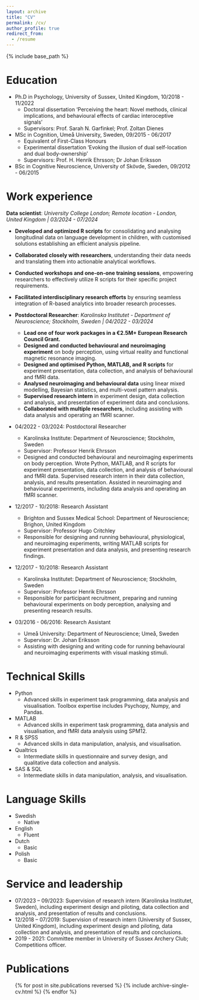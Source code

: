 ```yaml
---
layout: archive
title: "CV"
permalink: /cv/
author_profile: true
redirect_from:
  - /resume
---
```


{% include base_path %}

Education
======
* Ph.D in Psychology, University of Sussex, United Kingdom, 10/2018 - 11/2022
  * Doctoral dissertation ‘Perceiving the heart: Novel methods, clinical implications, and behavioural effects of cardiac interoceptive signals’
  * Supervisors: Prof. Sarah N. Garfinkel; Prof. Zoltan Dienes
* MSc in Cognition, Umeå University, Sweden, 09/2015 - 06/2017
  * Equivalent of First-Class Honours
  * Experimental dissertation ‘Evoking the illusion of dual self-location and dual body-ownership’
  * Supervisors: Prof. H. Henrik Ehrsson; Dr Johan Eriksson
* BSc in Cognitive Neuroscience, University of Skövde, Sweden, 09/2012 - 06/2015

Work experience
======
<b>Data scientist</b>: <i>University College London; Remote location - London, United Kingdom | 03/2024 - 07/2024</i>
  * <b>Developed and optimized R scripts</b> for consolidating and analysing longitudinal data on language development in children, with customised solutions establishing an efficient analysis pipeline. 
  * <b>Collaborated closely with researchers</b>, understanding their data needs and translating them into actionable analytical workflows.
  * <b>Conducted workshops and one-on-one training sessions</b>, empowering researchers to effectively utilize R scripts for their specific project requirements.
  * <b>Facilitated interdisciplinary research efforts</b> by ensuring seamless integration of R-based analytics into broader research processes.

* <b>Postdoctoral Researcher</b>: <i>Karolinska Institutet - Department of Neuroscience; Stockholm, Sweden | 04/2022 - 03/2024</i>
  * <b>Lead one of four work packages in a €2.5M+ European Research Council Grant.</b> 
  * <b>Designed and conducted behavioural and neuroimaging experiment</b> on body perception, using virtual reality and functional magnetic resonance imaging.
  * <b>Designed and optimised Python, MATLAB, and R scripts</b> for experiment presentation, data collection, and analysis of behavioural and fMRI data.
  * <b>Analysed neuroimaging and behavioural data</b> using linear mixed modelling, Bayesian statistics, and multi-voxel pattern analysis.
  * <b>Supervised research intern</b> in experiment design, data collection and analysis, and presentation of experiment data and conclusions. 
  * <b>Collaborated with multiple researchers</b>, including assisting with data analysis and operating an fMRI scanner.

* 04/2022 - 03/2024: Postdoctoral Researcher
  * Karolinska Institute: Department of Neuroscience; Stockholm, Sweden
  * Supervisor: Professor Henrik Ehrsson
  * Designed and conducted behavioural and neuroimaging experiments on body perception. Wrote Python, MATLAB, and R scripts for experiment presentation, data collection, and analysis of behavioural and fMRI data. Supervised research intern in their data collection, analysis, and results presentation. Assisted in neuroimaging and behavioural experiments, including data analysis and operating an fMRI scanner. 

* 12/2017 - 10/2018: Research Assistant
  * Brighton and Sussex Medical School: Department of Neuroscience; Brighon, United Kingdom
  * Supervisor: Professor Hugo Critchley
  * Responsible for designing and running behavioural, physiological, and neuroimaging experiments, writing MATLAB scripts for experiment presentation and data analysis, and presenting research findings.

* 12/2017 - 10/2018: Research Assistant
  * Karolinska Institutet: Department of Neuroscience; Stockholm, Sweden
  * Supervisor: Professor Henrik Ehrsson
  * Responsible for participant recruitment, preparing and running behavioural experiments on body perception, analysing and presenting research results. 

* 03/2016 - 06/2016: Research Assistant
  * Umeå University: Department of Neuroscience; Umeå, Sweden
  * Supervisor: Dr. Johan Eriksson
  * Assisting with designing and writing code for running behavioural and neuroimaging experiments with visual masking stimuli.

Technical Skills
======
* Python
  * Advanced skills in experiment task programming, data analysis and visualisation. Toolbox expertise includes Psychopy, Numpy, and Pandas.
* MATLAB
  * Advanced skills in experiment task programming, data analysis and visualisation, and fMRI data analysis using SPM12.
* R & SPSS
  * Advanced skills in data manipulation, analysis, and visualisation.
* Qualtrics
  * Intermediate skills in questionnaire and survey design, and qualitative data collection and analysis. 
* SAS & SQL
  * Intermediate skills in data manipulation, analysis, and visualisation.
  
Language Skills
=====
* Swedish
  * Native
* English
  * Fluent
* Dutch
  * Basic
* Polish
  * Basic

Service and leadership
======
* 07/2023 – 09/2023: Supervision of research intern (Karolinska Institutet, Sweden), including experiment design and piloting, data collection and analysis, and presentation of results and conclusions. 
* 12/2018 – 07/2019: Supervision of research intern (University of Sussex, United Kingdom), including experiment design and piloting, data collection and analysis, and presentation of results and conclusions.
* 2019 - 2021: Committee member in University of Sussex Archery Club; 
Competitions officer.

Publications
======
  <ul>{% for post in site.publications reversed %}
    {% include archive-single-cv.html %}
  {% endfor %}</ul>
